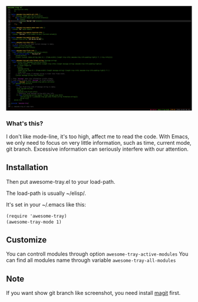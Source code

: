 <img src="./screenshot.png">

### What's this?
I don't like mode-line, it's too high, affect me to read the code.
With Emacs, we only need to focus on very little information, such as time, current mode, git branch.
Excessive information can seriously interfere with our attention.

## Installation
Then put awesome-tray.el to your load-path.

The load-path is usually ~/elisp/.

It's set in your ~/.emacs like this:

```Elisp
(require 'awesome-tray)
(awesome-tray-mode 1)
```

## Customize
You can controll modules through option ```awesome-tray-active-modules```
You can find all modules name through variable ```awesome-tray-all-modules```

## Note
If you want show git branch like screenshot, you need install [magit](https://github.com/magit/magit) first.
